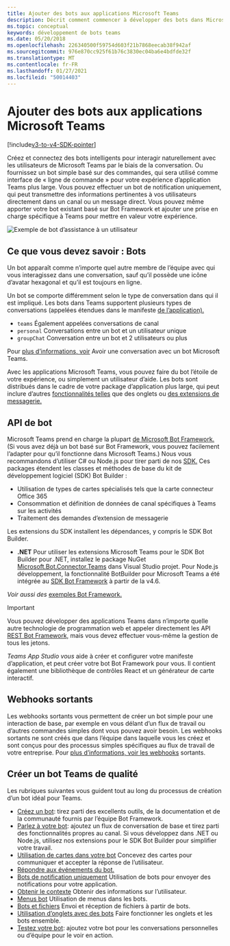 ```yaml
---
title: Ajouter des bots aux applications Microsoft Teams
description: Décrit comment commencer à développer des bots dans Microsoft Teams
ms.topic: conceptual
keywords: développement de bots teams
ms.date: 05/20/2018
ms.openlocfilehash: 226340500f59754d603f21b7868eecab38f942af
ms.sourcegitcommit: 976e870cc925f61b76c3830ec04ba6e4bdfde32f
ms.translationtype: MT
ms.contentlocale: fr-FR
ms.lasthandoff: 01/27/2021
ms.locfileid: "50014403"
---
```

# <a name="add-bots-to-microsoft-teams-apps"></a>Ajouter des bots aux applications Microsoft Teams

[!include[v3-to-v4-SDK-pointer](~/includes/v3-to-v4-pointer-bots.md)]

Créez et connectez des bots intelligents pour interagir naturellement avec les utilisateurs de Microsoft Teams par le biais de la conversation. Ou fournissez un bot simple basé sur des commandes, qui sera utilisé comme interface de « ligne de commande » pour votre expérience d’application Teams plus large. Vous pouvez effectuer un bot de notification uniquement, qui peut transmettre des informations pertinentes à vos utilisateurs directement dans un canal ou un message direct. Vous pouvez même apporter votre bot existant basé sur Bot Framework et ajouter une prise en charge spécifique à Teams pour mettre en valeur votre expérience.

![Exemple de bot d’assistance à un utilisateur](~/assets/images/bot_example.png)

## <a name="what-you-need-to-know-bots"></a>Ce que vous devez savoir : Bots

Un bot apparaît comme n’importe quel autre membre de l’équipe avec qui vous interagissez dans une conversation, sauf qu’il possède une icône d’avatar hexagonal et qu’il est toujours en ligne.

Un bot se comporte différemment selon le type de conversation dans qui il est impliqué. Les bots dans Teams supportent plusieurs types de conversations (appelées étendues dans le manifeste [de l’application).](~/resources/schema/manifest-schema.md)

* `teams` Également appelées conversations de canal
* `personal` Conversations entre un bot et un utilisateur unique
* `groupChat` Conversation entre un bot et 2 utilisateurs ou plus

Pour [plus d’informations, voir](~/resources/bot-v3/bot-conversations/bots-conversations.md) Avoir une conversation avec un bot Microsoft Teams.

Avec les applications Microsoft Teams, vous pouvez faire du bot l’étoile de votre expérience, ou simplement un utilisateur d’aide. Les bots sont distribués dans le cadre de votre package d’application plus large, qui peut inclure d’autres [fonctionnalités telles](~/tabs/what-are-tabs.md) que des onglets ou [des extensions de messagerie.](~/messaging-extensions/what-are-messaging-extensions.md)

## <a name="bot-apis"></a>API de bot

Microsoft Teams prend en charge la plupart [de Microsoft Bot Framework.](https://dev.botframework.com/) (Si vous avez déjà un bot basé sur Bot Framework, vous pouvez facilement l’adapter pour qu’il fonctionne dans Microsoft Teams.) Nous vous recommandons d’utiliser C# ou Node.js pour tirer parti de nos [SDK.](/microsoftteams/platform/#pivot=sdk-tools) Ces packages étendent les classes et méthodes de base du kit de développement logiciel (SDK) Bot Builder :

* Utilisation de types de cartes spécialisés tels que la carte connecteur Office 365
* Consommation et définition de données de canal spécifiques à Teams sur les activités
* Traitement des demandes d’extension de messagerie

Les extensions du SDK installent les dépendances, y compris le SDK Bot Builder.

* **.NET** Pour utiliser les extensions Microsoft Teams pour le SDK Bot Builder pour .NET, installez le package NuGet [Microsoft.Bot.Connector.Teams](https://www.nuget.org/packages/Microsoft.Bot.Connector.Teams) dans Visual Studio projet. Pour Node.js développement, la fonctionnalité BotBuilder pour Microsoft Teams a été intégrée au [SDK Bot Framework](https://github.com/microsoft/botframework-sdk) à partir de la v4.6.

*Voir aussi des* [exemples Bot Framework.](https://github.com/Microsoft/BotBuilder-Samples/blob/master/README.md)

> [!IMPORTANT]
> Vous pouvez développer des applications Teams dans n’importe quelle autre technologie de programmation web et appeler directement les API [REST Bot Framework,](/bot-framework/rest-api/bot-framework-rest-overview) mais vous devez effectuer vous-même la gestion de tous les jetons.

*Teams App Studio vous* aide à créer et configurer votre manifeste d’application, et peut créer votre bot Bot Framework pour vous. Il contient également une bibliothèque de contrôles React et un générateur de carte interactif.

## <a name="outgoing-webhooks"></a>Webhooks sortants

Les webhooks sortants vous permettent de créer un bot simple pour une interaction de base, par exemple en vous délant d’un flux de travail ou d’autres commandes simples dont vous pouvez avoir besoin. Les webhooks sortants ne sont créés que dans l’équipe dans laquelle vous les créez et sont conçus pour des processus simples spécifiques au flux de travail de votre entreprise. Pour [plus d’informations, voir les webhooks](~/webhooks-and-connectors/how-to/add-outgoing-webhook.md) sortants.

## <a name="build-a-great-teams-bot"></a>Créer un bot Teams de qualité

Les rubriques suivantes vous guident tout au long du processus de création d’un bot idéal pour Teams.

* [Créez un bot](~/resources/bot-v3/bots-create.md): tirez parti des excellents outils, de la documentation et de la communauté fournis par l’équipe Bot Framework.
* [Parlez à votre bot](~/resources/bot-v3/bot-conversations/bots-conversations.md): ajoutez un flux de conversation de base et tirez parti des fonctionnalités propres au canal. Si vous développez dans .NET ou Node.js, utilisez nos extensions pour le SDK Bot Builder pour simplifier votre travail.
* [Utilisation de cartes dans votre bot](~/resources/bot-v3/bots-cards.md) Concevez des cartes pour communiquer et accepter la réponse de l’utilisateur.
* [Répondre aux événements du bot.](~/resources/bot-v3/bots-notifications.md)
* [Bots de notification uniquement](~/resources/bot-v3/bots-notification-only.md) Utilisation de bots pour envoyer des notifications pour votre application.
* [Obtenir le contexte](~/resources/bot-v3/bots-context.md) Obtenir des informations sur l’utilisateur.
* [Menus bot](~/resources/bot-v3/bots-menus.md) Utilisation de menus dans les bots.
* [Bots et fichiers](~/resources/bot-v3/bots-files.md) Envoi et réception de fichiers à partir de bots.
* [Utilisation d’onglets avec des bots](~/resources/bot-v3/bots-with-tabs.md) Faire fonctionner les onglets et les bots ensemble.
* [Testez votre bot](~/resources/bot-v3/bots-test.md): ajoutez votre bot pour les conversations personnelles ou d’équipe pour le voir en action.
